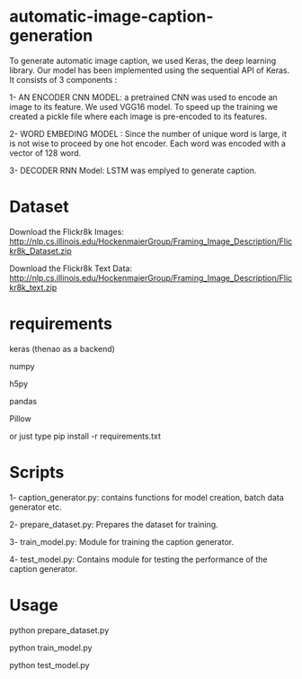# automatic-image-caption-generation

To generate automatic image caption, we used Keras, the deep learning library.
Our model has been implemented using the sequential  API of Keras.
It consists of 3 components :

1- AN ENCODER CNN MODEL: a pretrained CNN was used to encode an image to its feature. We used VGG16 model. To speed up the training we created a pickle file where each image is pre-encoded to its features. 

2- WORD EMBEDING MODEL :  Since the number of unique word is large, it is not wise to proceed by one hot encoder. Each word was encoded with a vector of 128 word.

3- DECODER RNN Model:  LSTM was emplyed to generate caption.

# Dataset 

Download the Flickr8k Images:  http://nlp.cs.illinois.edu/HockenmaierGroup/Framing_Image_Description/Flickr8k_Dataset.zip

Download the Flickr8k Text Data: http://nlp.cs.illinois.edu/HockenmaierGroup/Framing_Image_Description/Flickr8k_text.zip

# requirements 

keras (thenao as a backend)

numpy

h5py

pandas

Pillow

or just type  pip install -r requirements.txt

# Scripts
 1- caption_generator.py: contains functions for model creation, batch data generator etc.
 
 2- prepare_dataset.py: Prepares the dataset for training.
 
 3- train_model.py: Module for training the caption generator.
 
 4- test_model.py: Contains module for testing the performance of the caption generator.

# Usage
python prepare_dataset.py

python train_model.py

python test_model.py

